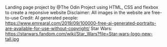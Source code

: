 Landing page project by @The Odin Project using HTML, CSS and flexbox to create a reponsive website
Disclaimer: All images in the website are free-to-use
Credit: 
AI generated people: https://www.emrearal.com/2019/09/100000-free-ai-generated-portraits-are-available-for-use-without-copyright/
Star Wars: https://starwars.fandom.com/wiki/Star_Wars?file=Star-wars-logo-new-tall.jpg
